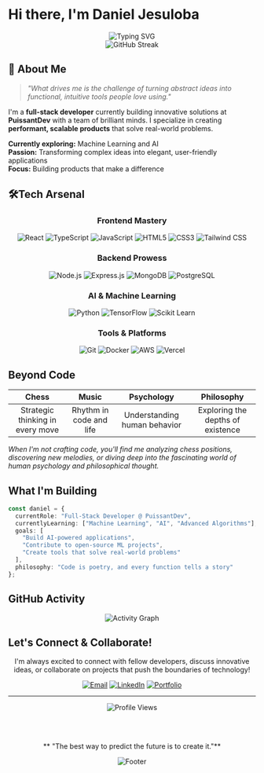 # Hi there, I'm Daniel Jesuloba 

<div align="center">
  <img src="https://readme-typing-svg.herokuapp.com?font=Fira+Code&size=24&duration=3000&pause=1000&color=00D9FF&center=true&vCenter=true&width=600&lines=Full-Stack+Developer+%F0%9F%9A%80;React+%7C+Node.js+%7C+TypeScript;Building+at+PuissantDev+%F0%9F%92%A1;ML+%26+AI+Enthusiast+%F0%9F%A4%96;Turning+Ideas+into+Reality+%E2%9C%A8" alt="Typing SVG" />
</div>

<div align="center">
  <img src="https://github-readme-streak-stats.herokuapp.com/?user=dandokku&theme=radical&hide_border=true&stroke=0000&background=0A0E27&ring=00D9FF&fire=FF6B9D&currStreakLabel=00D9FF" alt="GitHub Streak" />
</div>

## 🚀 About Me

> *"What drives me is the challenge of turning abstract ideas into functional, intuitive tools people love using."*

I'm a **full-stack developer** currently building innovative solutions at **PuissantDev** with a team of brilliant minds. I specialize in creating **performant, scalable products** that solve real-world problems.

 **Currently exploring:** Machine Learning and AI  
 **Passion:** Transforming complex ideas into elegant, user-friendly applications  
 **Focus:** Building products that make a difference

## 🛠Tech Arsenal

<div align="center">

### Frontend Mastery
![React](https://img.shields.io/badge/React-61DAFB?style=for-the-badge&logo=react&logoColor=black)
![TypeScript](https://img.shields.io/badge/TypeScript-3178C6?style=for-the-badge&logo=typescript&logoColor=white)
![JavaScript](https://img.shields.io/badge/JavaScript-F7DF1E?style=for-the-badge&logo=javascript&logoColor=black)
![HTML5](https://img.shields.io/badge/HTML5-E34F26?style=for-the-badge&logo=html5&logoColor=white)
![CSS3](https://img.shields.io/badge/CSS3-1572B6?style=for-the-badge&logo=css3&logoColor=white)
![Tailwind CSS](https://img.shields.io/badge/Tailwind_CSS-38B2AC?style=for-the-badge&logo=tailwind-css&logoColor=white)

### Backend Prowess
![Node.js](https://img.shields.io/badge/Node.js-339933?style=for-the-badge&logo=node.js&logoColor=white)
![Express.js](https://img.shields.io/badge/Express.js-000000?style=for-the-badge&logo=express&logoColor=white)
![MongoDB](https://img.shields.io/badge/MongoDB-47A248?style=for-the-badge&logo=mongodb&logoColor=white)
![PostgreSQL](https://img.shields.io/badge/PostgreSQL-336791?style=for-the-badge&logo=postgresql&logoColor=white)

### AI & Machine Learning
![Python](https://img.shields.io/badge/Python-3776AB?style=for-the-badge&logo=python&logoColor=white)
![TensorFlow](https://img.shields.io/badge/TensorFlow-FF6F00?style=for-the-badge&logo=tensorflow&logoColor=white)
![Scikit Learn](https://img.shields.io/badge/scikit_learn-F7931E?style=for-the-badge&logo=scikit-learn&logoColor=white)

### Tools & Platforms
![Git](https://img.shields.io/badge/Git-F05032?style=for-the-badge&logo=git&logoColor=white)
![Docker](https://img.shields.io/badge/Docker-2496ED?style=for-the-badge&logo=docker&logoColor=white)
![AWS](https://img.shields.io/badge/AWS-232F3E?style=for-the-badge&logo=amazon-aws&logoColor=white)
![Vercel](https://img.shields.io/badge/Vercel-000000?style=for-the-badge&logo=vercel&logoColor=white)

</div>

## Beyond Code

<div align="center">

|  **Chess** |  **Music** |  **Psychology** |  **Philosophy** |
|:---:|:---:|:---:|:---:|
| Strategic thinking in every move | Rhythm in code and life | Understanding human behavior | Exploring the depths of existence |

</div>

*When I'm not crafting code, you'll find me analyzing chess positions, discovering new melodies, or diving deep into the fascinating world of human psychology and philosophical thought.*

## What I'm Building

```typescript
const daniel = {
  currentRole: "Full-Stack Developer @ PuissantDev",
  currentlyLearning: ["Machine Learning", "AI", "Advanced Algorithms"],
  goals: [
    "Build AI-powered applications",
    "Contribute to open-source ML projects",
    "Create tools that solve real-world problems"
  ],
  philosophy: "Code is poetry, and every function tells a story"
};
```

## GitHub Activity

<div align="center">
  <img src="https://activity-graph.herokuapp.com/graph?username=dandokku&theme=react-dark&hide_border=true&bg_color=0A0E27&color=00D9FF&line=FF6B9D&point=FFFFFF" alt="Activity Graph" />
</div>

## Let's Connect & Collaborate!

<div align="center">

I'm always excited to connect with fellow developers, discuss innovative ideas, or collaborate on projects that push the boundaries of technology!

[![Email](https://img.shields.io/badge/Email-jesulobadaniel1@gmail.com-D14836?style=for-the-badge&logo=gmail&logoColor=white)](mailto:jesulobadaniel1@gmail.com)
[![LinkedIn](https://img.shields.io/badge/LinkedIn-daniel--ajide-0077B5?style=for-the-badge&logo=linkedin&logoColor=white)](https://linkedin.com/in/daniel-ajide)
[![Portfolio](https://img.shields.io/badge/Portfolio-danielajide.netlify.app-FF6B9D?style=for-the-badge&logo=netlify&logoColor=white)](https://danielajide.netlify.app)

</div>

---

<div align="center">
  <img src="https://komarev.com/ghpvc/?username=dandokku&style=for-the-badge&color=00D9FF" alt="Profile Views" />
  
  <br><br>
  
  ** "The best way to predict the future is to create it."**
  
</div>

<div align="center">
  <img src="https://capsule-render.vercel.app/api?type=waving&color=gradient&customColorList=6,11,20&height=100&section=footer&text=Happy%20Coding!&fontSize=16&fontColor=fff&animation=twinkling" alt="Footer" />
</div>
